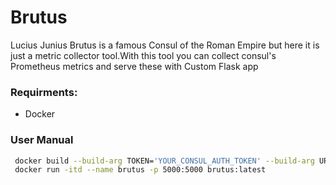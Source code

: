 # Brutus
Lucius Junius Brutus is a famous Consul of the Roman Empire but here it is just a metric collector tool.With this tool you can collect consul's Prometheus metrics and
serve these with Custom Flask app 

### Requirments:
- Docker

### User Manual

```bash
 docker build --build-arg TOKEN='YOUR_CONSUL_AUTH_TOKEN' --build-arg URL="http://YOUR_CONSUL_ADDRESS/v1/agent/metrics?format=prometheus" -t brutus .
 docker run -itd --name brutus -p 5000:5000 brutus:latest
 ```